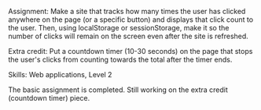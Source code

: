 Assignment: Make a site that tracks how many times the user has clicked anywhere on the page (or a specific button) and displays that click count to the user. Then, using localStorage or sessionStorage, make it so the number of clicks will remain on the screen even after the site is refreshed.

Extra credit: Put a countdown timer (10-30 seconds) on the page that stops the user's clicks from counting towards the total after the timer ends.

Skills: Web applications, Level 2

The basic assignment is completed. Still working on the extra credit (countdown timer) piece.